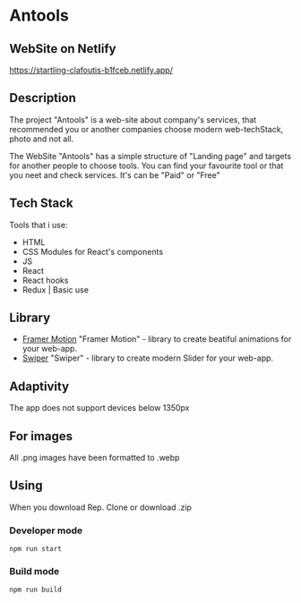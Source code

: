 # Antools

## WebSite on Netlify
https://startling-clafoutis-b1fceb.netlify.app/

## Description
The project "Antools" is a web-site about company's services, that recommended you or another companies choose
modern web-techStack, photo and not all.

The WebSite "Antools" has a simple structure of "Landing page" and targets for another people to choose tools.
You can find your favourite tool or that you neet and check services. It's can be "Paid" or "Free"

## Tech Stack
Tools that i use:
- HTML
- CSS Modules for React's components
- JS
- React 
- React hooks
- Redux | Basic use


## Library
- [Framer Motion](https://www.framer.com/docs/) "Framer Motion" - library to create beatiful animations for your web-app.
- [Swiper](https://swiperjs.com/) "Swiper" - library to create modern Slider for your web-app.

## Adaptivity
The app does not support devices below 1350px

## For images
All .png images have been formatted to .webp

## Using
When you download Rep. 
Clone or download .zip

### Developer mode
```
npm run start
```

### Build mode
```
npm run build
```

